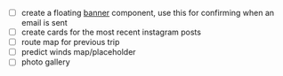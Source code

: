 - [ ] create a floating [banner](https://tailwindui.com/components/marketing/elements/banners) component, use this for confirming when an email is sent
- [ ] create cards for the most recent instagram posts
- [ ] route map for previous trip
- [ ] predict winds map/placeholder
- [ ] photo gallery